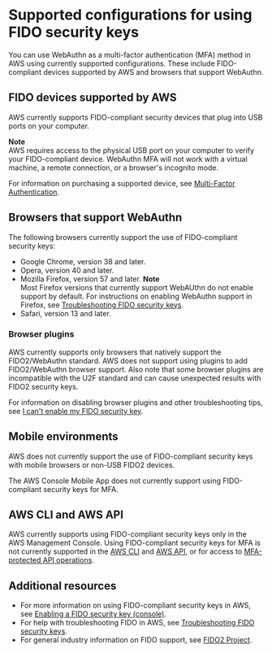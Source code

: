 # Supported configurations for using FIDO security keys<a name="id_credentials_mfa_fido_supported_configurations"></a>

You can use WebAuthn as a multi\-factor authentication \(MFA\) method in AWS using currently supported configurations\. These include FIDO\-compliant devices supported by AWS and browsers that support WebAuthn\.

## FIDO devices supported by AWS<a name="id_credentials_mfa_fido_supported_devices"></a>

AWS currently supports FIDO\-compliant security devices that plug into USB ports on your computer\.

**Note**  
AWS requires access to the physical USB port on your computer to verify your FIDO\-compliant device\. WebAuthn MFA will not work with a virtual machine, a remote connection, or a browser's incognito mode\.

For information on purchasing a supported device, see [Multi\-Factor Authentication](http://aws.amazon.com/iam/details/mfa/)\.

## Browsers that support WebAuthn<a name="id_credentials_mfa_fido_browsers"></a>

The following browsers currently support the use of FIDO\-compliant security keys:
+ Google Chrome, version 38 and later\.
+ Opera, version 40 and later\.
+ Mozilla Firefox, version 57 and later\.
**Note**  
Most Firefox versions that currently support WebAUthn do not enable support by default\. For instructions on enabling WebAuthn support in Firefox, see [Troubleshooting FIDO security keys](troubleshoot_mfa-fido.md)\.
+ Safari, version 13 and later\.

### Browser plugins<a name="id_credentials_mfa_fido_plugins"></a>

AWS currently supports only browsers that natively support the FIDO2/WebAuthn standard\. AWS does not support using plugins to add FIDO2/WebAuthn browser support\. Also note that some browser plugins are incompatible with the U2F standard and can cause unexpected results with FIDO2 security keys\. 

For information on disabling browser plugins and other troubleshooting tips, see [I can't enable my FIDO security key](troubleshoot_mfa-fido.md#troubleshoot_mfa-fido-cant-enable)\. 

## Mobile environments<a name="id_credentials_mfa_fido_mobile_environments"></a>

AWS does not currently support the use of FIDO\-compliant security keys with mobile browsers or non\-USB FIDO2 devices\. 

The AWS Console Mobile App does not currently support using FIDO\-compliant security keys for MFA\.

## AWS CLI and AWS API<a name="id_credentials_mfa_fido_cliapi"></a>

AWS currently supports using FIDO\-compliant security keys only in the AWS Management Console\. Using FIDO\-compliant security keys for MFA is not currently supported in the [AWS CLI](https://docs.aws.amazon.com/cli/latest/userguide/) and [AWS API](https://aws.amazon.com/tools/), or for access to [MFA\-protected API operations](id_credentials_mfa_configure-api-require.md)\.

## Additional resources<a name="id_credentials_mfa_fido_additional_resources"></a>
+ For more information on using FIDO\-compliant security keys in AWS, see [Enabling a FIDO security key \(console\)](id_credentials_mfa_enable_fido.md)\.
+ For help with troubleshooting FIDO in AWS, see [Troubleshooting FIDO security keys](troubleshoot_mfa-fido.md)\.
+ For general industry information on FIDO support, see [FIDO2 Project](https://en.wikipedia.org/wiki/FIDO2_Project)\. 